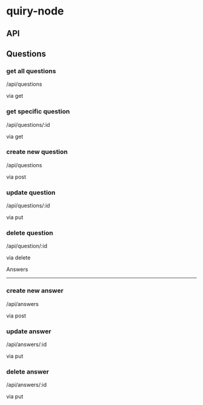 quiry-node
==========

API
---

Questions
---------

### get all questions

/api/questions

via get


### get specific question

/api/questions/:id

via get


### create new question

/api/questions

via post


### update question

/api/questions/:id

via put


### delete question

/api/question/:id

via delete


Answers
_______

### create new answer

/api/answers

via post


### update answer

/api/answers/:id

via put


### delete answer

/api/answers/:id

via put